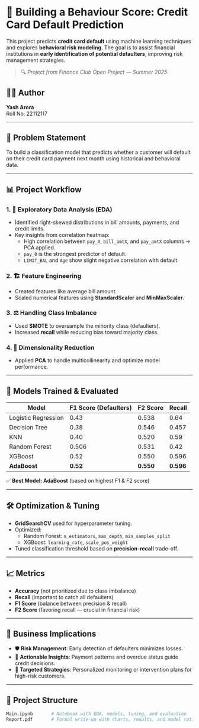 # 🧠 Building a Behaviour Score: Credit Card Default Prediction

This project predicts **credit card default** using machine learning techniques and explores **behavioral risk modeling**. The goal is to assist financial institutions in **early identification of potential defaulters**, improving risk management strategies.

> 🔍 *Project from Finance Club Open Project — Summer 2025*

## 👨‍💻 Author
**Yash Arora**  
Roll No: 22112117

---

## 📌 Problem Statement

To build a classification model that predicts whether a customer will default on their credit card payment next month using historical and behavioral data.

---

## 📊 Project Workflow

### 1. 🔎 Exploratory Data Analysis (EDA)
- Identified right-skewed distributions in bill amounts, payments, and credit limits.
- Key insights from correlation heatmap:
  - High correlation between `pay_X`, `bill_amtX`, and `pay_amtX` columns → PCA applied.
  - `pay_0` is the strongest predictor of default.
  - `LIMIT_BAL` and `Age` show slight negative correlation with default.

### 2. 🏗 Feature Engineering
- Created features like average bill amount.
- Scaled numerical features using **StandardScaler** and **MinMaxScaler**.

### 3. ⚖️ Handling Class Imbalance
- Used **SMOTE** to oversample the minority class (defaulters).
- Increased **recall** while reducing bias toward majority class.

### 4. 🔧 Dimensionality Reduction
- Applied **PCA** to handle multicollinearity and optimize model performance.

---

## 🤖 Models Trained & Evaluated

| Model              | F1 Score (Defaulters) | F2 Score | Recall |
|--------------------|-----------------------|----------|--------|
| Logistic Regression| 0.43                  | 0.538    | 0.64   |
| Decision Tree      | 0.38                  | 0.546    | 0.457  |
| KNN                | 0.40                  | 0.520    | 0.59   |
| Random Forest      | 0.506                 | 0.531    | 0.42   |
| XGBoost            | 0.52                  | 0.550    | 0.596  |
| **AdaBoost**       | **0.52**              | **0.550**| **0.596** |

✅ **Best Model: AdaBoost** (based on highest F1 & F2 score)

---

## 🛠 Optimization & Tuning

- **GridSearchCV** used for hyperparameter tuning.
- Optimized:
  - Random Forest: `n_estimators`, `max_depth`, `min_samples_split`
  - XGBoost: `learning_rate`, `scale_pos_weight`
- Tuned classification threshold based on **precision-recall** trade-off.

---

## 📈 Metrics

- **Accuracy** (not prioritized due to class imbalance)
- **Recall** (important to catch all defaulters)
- **F1 Score** (balance between precision & recall)
- **F2 Score** (favoring recall — crucial in financial risk)

---

## 🏦 Business Implications

- 🛡 **Risk Management**: Early detection of defaulters minimizes losses.
- 🧠 **Actionable Insights**: Payment patterns and overdue status guide credit decisions.
- 🎯 **Targeted Strategies**: Personalized monitoring or intervention plans for high-risk customers.

---

## 📁 Project Structure

```bash
Main.ipynb       # Notebook with EDA, models, tuning, and evaluation
Report.pdf       # Formal write-up with charts, results, and model rationale
